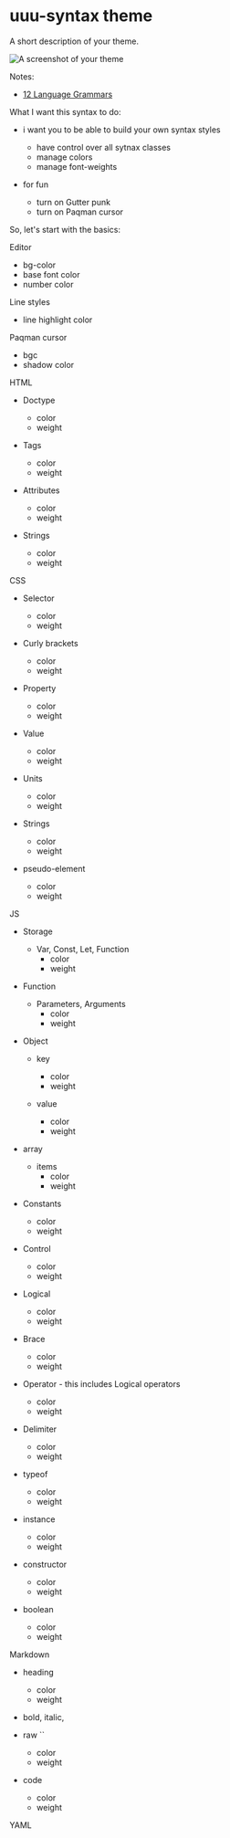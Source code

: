 # uuu-syntax theme

A short description of your theme.

![A screenshot of your theme](https://f.cloud.github.com/assets/69169/2289498/4c3cb0ec-a009-11e3-8dbd-077ee11741e5.gif)



Notes:

- [12 Language Grammars](http://manual.macromates.com/en/language_grammars.html#naming_conventions)



What I want this syntax to do:

- i want you to be able to build your own syntax styles
  - have control over all sytnax classes
  - manage colors
  - manage font-weights


- for fun
  - turn on Gutter punk
  - turn on Paqman cursor


So, let's start with the basics:


Editor
  - bg-color
  - base font color
  - number color


Line styles
  - line highlight color



Paqman cursor
  - bgc
  - shadow color



HTML
  - Doctype
    - color
    - weight

  - Tags
    - color
    - weight

  - Attributes
    - color
    - weight

  - Strings
    - color
    - weight



CSS
  - Selector
    - color
    - weight

  - Curly brackets
    - color
    - weight

  - Property
    - color
    - weight

  - Value
    - color
    - weight

  - Units
    - color
    - weight

  - Strings
    - color
    - weight


  - pseudo-element
    - color
    - weight





JS
  - Storage
    - Var, Const, Let, Function
      - color
      - weight

  - Function
    - Parameters, Arguments
      - color
      - weight

  - Object
    - key
      - color
      - weight

    - value
      - color
      - weight


  - array
    - items
      - color
      - weight


  - Constants
    - color
    - weight



  - Control
    - color
    - weight



  - Logical
    - color
    - weight


  - Brace
    - color
    - weight




  - Operator - this includes Logical operators
    - color
    - weight




  - Delimiter
    - color
    - weight



  - typeof
    - color
    - weight



  - instance
    - color
    - weight



  - constructor
    - color
    - weight




  - boolean
    - color
    - weight






Markdown

  - heading
    - color
    - weight


  - bold, italic,



  - raw ``
    - color
    - weight



  - code ``` ```
    - color
    - weight







YAML
